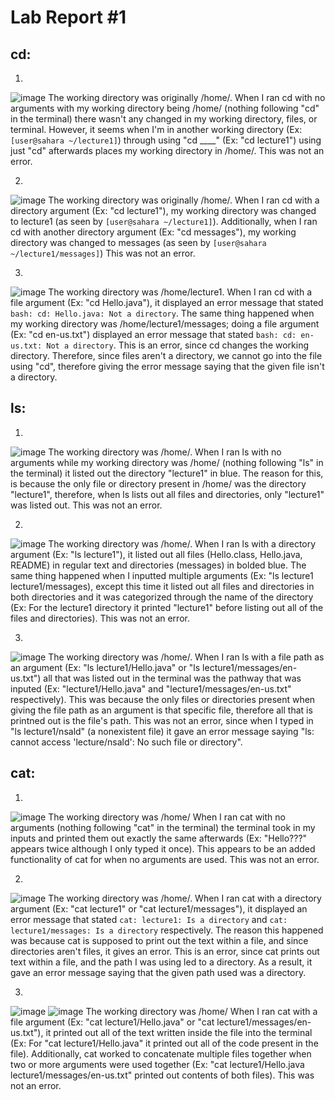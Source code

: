 # Lab Report #1

## cd:
1.
![image](https://github.com/Biehler1/cse15l-lab-reports/assets/103413662/27328f9b-5245-4b98-b844-da22a554b55f)
The working directory was originally /home/.
When I ran cd with no arguments with my working directory being /home/ (nothing following "cd" in the terminal) there wasn't any changed in my working directory, files, or terminal.
However, it seems when I'm in another working directory (Ex: `[user@sahara ~/lecture1]`) through using "cd ____" (Ex: "cd lecture1") using just "cd" afterwards places my working directory in /home/.
This was not an error. 

2.
![image](https://github.com/Biehler1/cse15l-lab-reports/assets/103413662/c79a85d6-5349-43bd-9c6a-cd8b2cf37108)
The working directory was originally /home/.
When I ran cd with a directory argument (Ex: "cd lecture1"), my working directory was changed to lecture1 (as seen by `[user@sahara ~/lecture1]`). Additionally, when I ran cd with another directory argument (Ex: "cd messages"), my working directory was changed to messages (as seen by `[user@sahara ~/lecture1/messages]`)
This was not an error.

3.
![image](https://github.com/Biehler1/cse15l-lab-reports/assets/103413662/02dca537-f263-426b-bd0c-5af9ae7e8fcc)
The working directory was /home/lecture1.
When I ran cd with a file argument (Ex: "cd Hello.java"), it displayed an error message that stated `bash: cd: Hello.java: Not a directory`. The same thing happened when my working directory was /home/lecture1/messages; doing a file argument (Ex: "cd en-us.txt") displayed an error message that stated `bash: cd: en-us.txt: Not a directory`.
This is an error, since cd changes the working directory. Therefore, since files aren't a directory, we cannot go into the file using "cd", therefore giving the error message saying that the given file isn't a directory.

## ls:
1.
![image](https://github.com/Biehler1/cse15l-lab-reports/assets/103413662/33b03ee6-b491-4922-9e06-bc0e71cf2d42)
The working directory was /home/.
When I ran ls with no arguments while my working directory was /home/ (nothing following "ls" in the terminal) it listed out the directory "lecture1" in blue. The reason for this, is because the only file or directory present in /home/ was the directory "lecture1", therefore, when ls lists out all files and directories, only "lecture1" was listed out.
This was not an error.

2.
![image](https://github.com/Biehler1/cse15l-lab-reports/assets/103413662/a03c4df4-9dca-41c5-8f7b-764aa878d44c)
The working directory was /home/.
When I ran ls with a directory argument (Ex: "ls lecture1"), it listed out all files (Hello.class, Hello.java, README) in regular text and directories (messages) in bolded blue. The same thing happened when I inputted multiple arguments (Ex: "ls lecture1 lecture1/messages), except this time it listed out all files and directories in both directories and it was categorized through the name of the directory (Ex: For the lecture1 directory it printed "lecture1" before listing out all of the files and directories). 
This was not an error.

3.
![image](https://github.com/Biehler1/cse15l-lab-reports/assets/103413662/0ae6c600-5f9d-4cde-b79f-ad448e0bc6a4)
The working directory was /home/.
When I ran ls with a file path as an argument (Ex: "ls lecture1/Hello.java" or "ls lecture1/messages/en-us.txt") all that was listed out in the terminal was the pathway that was inputed (Ex: "lecture1/Hello.java" and "lecture1/messages/en-us.txt" respectively). This was because the only files or directories present when giving the file path as an argument is that specific file, therefore all that is printned out is the file's path.
This was not an error, since when I typed in "ls lecture1/nsald" (a nonexistent file) it gave an error message saying "ls: cannot access 'lecture/nsald': No such file or directory".

## cat:
1.
![image](https://github.com/Biehler1/cse15l-lab-reports/assets/103413662/a9e5b4f8-101f-4afd-99a2-de73ef0206e2)
The working directory was /home/
When I ran cat with no arguments (nothing following "cat" in the terminal) the terminal took in my inputs and printed them out exactly the same afterwards (Ex: "Hello???" appears twice although I only typed it once). This appears to be an added functionality of cat for when no arguments are used.
This was not an error.

2.
![image](https://github.com/Biehler1/cse15l-lab-reports/assets/103413662/c4de49cc-ed0f-4cfa-8da6-0d83853196f6)
The working directory was /home/.
When I ran cat with a directory argument (Ex: "cat lecture1" or "cat lecture1/messages"), it displayed an error message that stated `cat: lecture1: Is a directory` and `cat: lecture1/messages: Is a directory` respectively. The reason this happened was because cat is supposed to print out the text within a file, and since directories aren't files, it gives an error.
This is an error, since cat prints out text within a file, and the path I was using led to a directory. As a result, it gave an error message saying that the given path used was a directory.

3.
![image](https://github.com/Biehler1/cse15l-lab-reports/assets/103413662/15d2cfc8-d99e-4680-9e78-f415c96105ae)
![image](https://github.com/Biehler1/cse15l-lab-reports/assets/103413662/77d36d28-e568-4c06-bb40-e92c2dc87a10)
The working directory was /home/
When I ran cat with a file argument (Ex: "cat lecture1/Hello.java" or "cat lecture1/messages/en-us.txt"), it printed out all of the text written inside the file into the terminal (Ex: For "cat lecture1/Hello.java" it printed out all of the code present in the file). Additionally, cat worked to concatenate multiple files together when two or more arguments were used together (Ex: "cat lecture1/Hello.java lecture1/messages/en-us.txt" printed out contents of both files).
This was not an error. 
